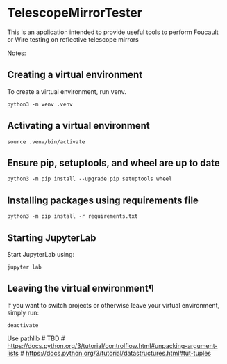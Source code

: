 # TelescopeMirrorTester
This is an application intended to provide useful tools to perform Foucault or Wire testing on reflective telescope mirrors

Notes:

## Creating a virtual environment
To create a virtual environment, run venv.
```
python3 -m venv .venv
```

## Activating a virtual environment
```
source .venv/bin/activate
```

## Ensure pip, setuptools, and wheel are up to date
```
python3 -m pip install --upgrade pip setuptools wheel
```

## Installing packages using requirements file
```
python3 -m pip install -r requirements.txt
```

## Starting JupyterLab
Start JupyterLab using:
```
jupyter lab
```

## Leaving the virtual environment¶
If you want to switch projects or otherwise leave your virtual environment, simply run:
```
deactivate
```

Use pathlib 
        # TBD
        # https://docs.python.org/3/tutorial/controlflow.html#unpacking-argument-lists
        # https://docs.python.org/3/tutorial/datastructures.html#tut-tuples
